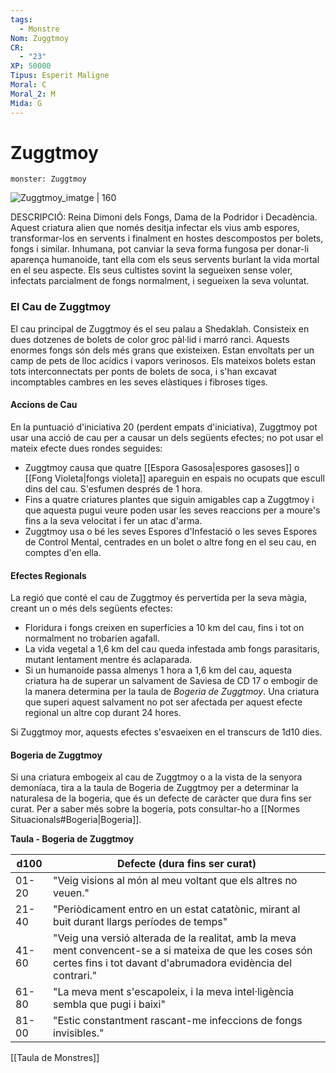 ```yaml
---
tags:
  - Monstre
Nom: Zuggtmoy
CR:
  - "23"
XP: 50000
Tipus: Esperit Maligne
Moral: C
Moral_2: M
Mida: G
---
```

# Zuggtmoy

```statblock
monster: Zuggtmoy
```

![Zuggtmoy_imatge | 160](https://static.wikia.nocookie.net/forgottenrealms/images/a/a8/Zuggtmoy-5e.png/revision/latest?cb&#x3D;20170928185857)

DESCRIPCIÓ: 
Reina Dimoni dels Fongs, Dama de la Podridor i Decadència. Aquest criatura alien que només desitja infectar els vius amb espores, transformar-los en servents i finalment en hostes descompostos per bolets, fongs i similar. Inhumana, pot canviar la seva forma fungosa per donar-li aparença humanoide, tant ella com els seus servents burlant la vida mortal en el seu aspecte. Els seus cultistes sovint la segueixen sense voler, infectats parcialment de fongs normalment, i segueixen la seva voluntat.

### El Cau de Zuggtmoy

El cau principal de Zuggtmoy és el seu palau a Shedaklah. Consisteix en dues dotzenes de bolets de color groc pàl·lid i marró ranci. Aquests enormes fongs són dels més grans que existeixen. Estan envoltats per un camp de pets de lloc acídics i vapors verinosos. Els mateixos bolets estan tots interconnectats per ponts de bolets de soca, i s'han excavat incomptables cambres en les seves elàstiques i fibroses tiges.
#### Accions de Cau

En la puntuació d'iniciativa 20 (perdent empats d'iniciativa), Zuggtmoy pot usar una acció de cau per a causar un dels següents efectes; no pot usar el mateix efecte dues rondes seguides:

- Zuggtmoy causa que quatre [[Espora Gasosa|espores gasoses]] o [[Fong Violeta|fongs violeta]] apareguin en espais no ocupats que escull dins del cau. S'esfumen després de 1 hora.
- Fins a quatre criatures plantes que siguin amigables cap a Zuggtmoy i que aquesta pugui veure poden usar les seves reaccions per a moure's fins a la seva velocitat i fer un atac d'arma.
- Zuggtmoy usa o bé les seves Espores d'Infestació o les seves Espores de Control Mental, centrades en un bolet o altre fong en el seu cau, en comptes d'en ella.
#### Efectes Regionals

La regió que conté el cau de Zuggtmoy és pervertida per la seva màgia, creant un o més dels següents efectes:

- Floridura i fongs creixen en superfícies a 10 km del cau, fins i tot on normalment no trobarien agafall.
- La vida vegetal a 1,6 km del cau queda infestada amb fongs parasitaris, mutant lentament mentre és aclaparada.
- Si un humanoide passa almenys 1 hora a 1,6 km del cau, aquesta criatura ha de superar un salvament de Saviesa de CD 17 o embogir de la manera determina per la taula de *Bogeria de Zuggtmoy*. Una criatura que superi aquest salvament no pot ser afectada per aquest efecte regional un altre cop durant 24 hores.

Si Zuggtmoy mor, aquests efectes s'esvaeixen en el transcurs de 1d10 dies.
#### Bogeria de Zuggtmoy

Si una criatura embogeix al cau de Zuggtmoy o a la vista de la senyora demoníaca, tira a la taula de Bogeria de Zuggtmoy per a determinar la naturalesa de la bogeria, que és un defecte de caràcter que dura fins ser curat. Per a saber més sobre la bogeria, pots consultar-ho a [[Normes Situacionals#Bogeria|Bogeria]].

**Taula - Bogeria de Zuggtmoy**

| d100  | Defecte (dura fins ser curat)                                                                                                                                             |
| ----- | ------------------------------------------------------------------------------------------------------------------------------------------------------------------------- |
| 01-20 | "Veig visions al món al meu voltant que els altres no veuen."                                                                                                             |
| 21-40 | "Periòdicament entro en un estat catatònic, mirant al buit durant llargs períodes de temps"                                                                               |
| 41-60 | "Veig una versió alterada de la realitat, amb la meva ment convencent-se a si mateixa de que les coses són certes fins i tot davant d'abrumadora evidència del contrari." |
| 61-80 | "La meva ment s'escapoleix, i la meva intel·ligència sembla que pugi i baixi"                                                                                             |
| 81-00 | "Estic constantment rascant-me infeccions de fongs invisibles."                                                                                                           |

[[Taula de Monstres]]